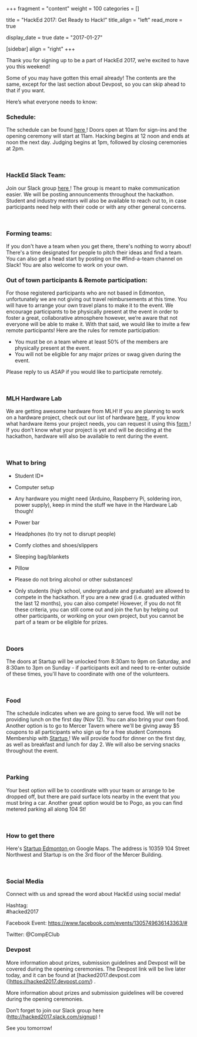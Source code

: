 
+++
fragment = "content"
weight = 100
categories = []

title = "HackEd 2017: Get Ready to Hack!"
title_align = "left"
read_more = true

display_date = true
date = "2017-01-27" 

[sidebar]
  align = "right"
+++
    
Thank you for signing up to be a part of HackEd 2017, we’re excited to have you this weekend!

Some of you may have gotten this email already! The contents are the same, except for the last section about Devpost, so you can skip ahead to that if you want.

Here’s what everyone needs to know:


### Schedule:


The schedule can be found [here ](https://docs.google.com/document/d/15udBLBbuN-XUt8-wk9KTdhfYg7dS_kt6LAhDhnyzA8M/edit?usp=sharing) ! Doors open at 10am for sign-ins and the opening ceremony will start at 11am. Hacking begins at 12 noon and ends at noon the next day. Judging begins at 1pm, followed by closing ceremonies at 2pm.

</br>

### HackEd Slack Team:


Join our Slack group [here ](http://hacked2017.slack.com/signup) ! The group is meant to make communication easier. We will be posting announcements throughout the hackathon. Student and industry mentors will also be available to reach out to, in case participants need help with their code or with any other general concerns.

</br>

### Forming teams:


If you don't have a team when you get there, there's nothing to worry about! There's a time designated for people to pitch their ideas and find a team. You can also get a head start by posting on the #find-a-team channel on Slack! You are also welcome to work on your own.


### Out of town participants & Remote participation:


For those registered participants who are not based in Edmonton, unfortunately we are not giving out travel reimbursements at this time. You will have to arrange your own travel plans to make it to the event. We encourage participants to be physically present at the event in order to foster a great, collaborative atmosphere however, we’re aware that not everyone will be able to make it. With that said, we would like to invite a few remote participants! Here are the rules for remote participation:
* You must be on a team where at least 50% of the members are physically present at the event.
* You will not be eligible for any major prizes or swag given during the event.

Please reply to us ASAP if you would like to participate remotely.

</br>

### MLH Hardware Lab

We are getting awesome hardware from MLH! If you are planning to work on a hardware project, check out our list of hardware [here ](https://docs.google.com/document/d/1gJ7seUlO5khJZRkC9vILu03Y0JPr5-KyH-NXlX1_aIw/edit?usp=sharing) . If you know what hardware items your project needs, you can request it using this [form ](https://goo.gl/forms/GZvL6agA3fWfG4EC3) ! If you don’t know what your project is yet and will be deciding at the hackathon, hardware will also be available to rent during the event.

</br>

### What to bring

* Student ID*
* Computer setup
* Any hardware you might need (Arduino, Raspberry Pi, soldering iron, power supply), keep in mind the stuff we have in the Hardware Lab though!
* Power bar
* Headphones (to try not to disrupt people)
* Comfy clothes and shoes/slippers
* Sleeping bag/blankets
* Pillow
* Please do not bring alcohol or other substances!

* Only students (high school, undergraduate and graduate) are allowed to compete in the hackathon. If you are a new grad (i.e. graduated within the last 12 months), you can also compete! However, if you do not fit these criteria, you can still come out and join the fun by helping out other participants, or working on your own project, but you cannot be part of a team or be eligible for prizes.

</br>

### Doors


The doors at Startup will be unlocked from 8:30am to 9pm on Saturday, and 8:30am to 3pm on Sunday - if participants exit and need to re-enter outside of these times, you'll have to coordinate with one of the volunteers.

</br>

### Food


The schedule indicates when we are going to serve food. We will not be providing lunch on the first day (Nov 12). You can also bring your own food. Another option is to go to Mercer Tavern where we'll be giving away $5 coupons to all participants who sign up for a free student Commons Membership with [Startup ](http://www.startupedmonton.com/shop/commons-membership) ! We will provide food for dinner on the first day, as well as breakfast and lunch for day 2. We will also be serving snacks throughout the event.

</br>

### Parking


Your best option will be to coordinate with your team or arrange to be dropped off, but there are paid surface lots nearby in the event that you must bring a car. Another great option would be to Pogo, as you can find metered parking all along 104 St!

</br>

### How to get there


Here's [Startup Edmonton ](https://goo.gl/maps/vNns1vsP3vC2) on Google Maps. The address is 10359 104 Street Northwest and Startup is on the 3rd floor of the Mercer Building.

</br>

### Social Media


Connect with us and spread the word about HackEd using social media!

Hashtag: </br>
#hacked2017

Facebook Event: https://www.facebook.com/events/1305749636143363/#

Twitter: @CompEClub


### Devpost


More information about prizes, submission guidelines and Devpost will be covered during the opening ceremonies. The Devpost link will be live later today, and it can be found at [hacked2017.devpost.com (]https://hacked2017.devpost.com/) .

More information about prizes and submission guidelines will be covered during the opening ceremonies.

Don’t forget to join our Slack group here (http://hacked2017.slack.com/signup) !


See you tomorrow!

</br>
